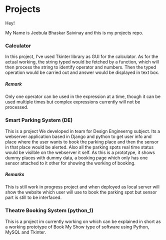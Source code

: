 # Projects

Hey!

My Name is Jeebula Bhaskar Saivinay and this is my projects repo.

### Calculator

In this project, I've used Tkinter library as GUI for the calculator. As for the actual working, the string typed would be fetched by a function, which will then process the string to identify operator and numbers. Then the typed operation would be carried out and answer would be displayed in text box. 

##### Remark

Only one operator can be used in the expression at a time, though it can be used multiple times but complex expressions currently will not be processed.


### Smart Parking System (DE)

This is a project We developed in team for Design Engineerng subject. Its a webserver application based in Django and python to get user info and place where the user wants to book the parking place and then the sensor in that place would be alerted. Also all the parking spots real time status would be visilble on the webserver it self. As this is a prototype, it shows dummy places with dummy data, a booking page which only has one sensor attached to it other for showing the working of booking.

##### Remarks

This is still work in progress project and when deployed as local server will show the website which user will use to book the parking spot but sensor part is still to be interfaced.

### Theatre Booking System (python_1)

This is a project im currently working on which can be explained in short as a working prototype of Book My Show type of software using Python, MySQL and Tkinter.
